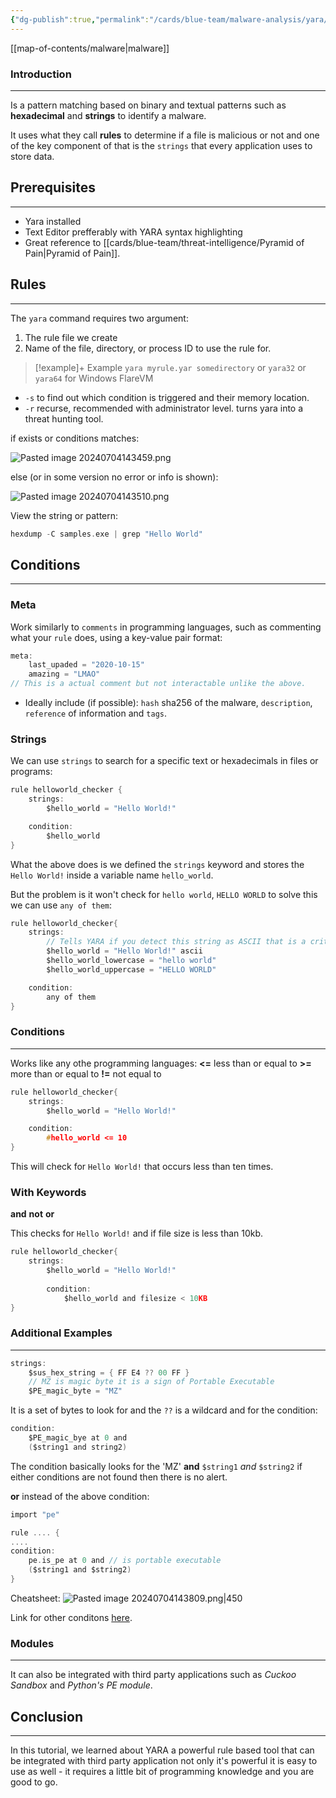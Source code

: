 ```yaml
---
{"dg-publish":true,"permalink":"/cards/blue-team/malware-analysis/yara/","tags":["malware"]}
---
```


[[map-of-contents/malware\|malware]] 
### Introduction 
---
Is a pattern matching based on binary and textual patterns such as **hexadecimal** and **strings** to identify a malware.

It uses what they call **rules** to determine if a file is malicious or not and one of the key component of that is the `strings` that every application uses to store data.
## Prerequisites
---
- Yara installed
- Text Editor prefferably with YARA syntax highlighting
- Great reference to [[cards/blue-team/threat-intelligence/Pyramid of Pain\|Pyramid of Pain]].
## Rules
---
The `yara` command requires two argument:

1. The rule file we create
2. Name of the file, directory, or process ID to use the rule for.

> [!example]+ Example
> `yara myrule.yar somedirectory`
> or
> `yara32`  or `yara64` for Windows FlareVM

- `-s` to find out which condition is triggered and their memory location.
- `-r` recurse, recommended with administrator level. turns yara into a threat hunting tool.

if exists or conditions matches:

![Pasted image 20240704143459.png](/img/user/cards/blue-team/malware-analysis/images/Pasted%20image%2020240704143459.png)

else (or in some version no error or info is shown):

![Pasted image 20240704143510.png](/img/user/cards/blue-team/malware-analysis/images/Pasted%20image%2020240704143510.png)

View the string or pattern:

```C
hexdump -C samples.exe | grep "Hello World"
```

## Conditions
---
### Meta
Work similarly to `comments` in programming languages, such as commenting what your `rule` does, using a key-value pair format:

```C
meta:
	last_upaded = "2020-10-15"
	amazing = "LMAO"
// This is a actual comment but not interactable unlike the above.
```

- Ideally include (if possible): `hash` sha256 of the malware, `description`, `reference` of information and `tags`.

### Strings
We can use `strings` to search for a specific text or hexadecimals in files or programs:

```C
rule helloworld_checker {
	strings:
		$hello_world = "Hello World!"

	condition:
		$hello_world
}
```

What the above does is we defined the `strings` keyword and stores the `Hello World!` inside a variable name `hello_world`.

But the problem is it won't check for `hello world`, `HELLO WORLD` to solve this we can use `any of them`:

```C
rule helloworld_checker{
	strings:
	    // Tells YARA if you detect this string as ASCII that is a criteria
		$hello_world = "Hello World!" ascii
		$hello_world_lowercase = "hello world"
		$hello_world_uppercase = "HELLO WORLD"

	condition:
		any of them
}
```

### Conditions
---
Works like any othe programming languages:
**<=** less than or equal to
**>=** more than or equal to
**!=** not equal to

```C
rule helloworld_checker{
	strings:
		$hello_world = "Hello World!"

	condition:
        #hello_world <= 10
}
```

This will check for `Hello World!` that occurs less than ten times.
### With Keywords
**and**
**not**
**or**

This checks for `Hello World!` and if file size is less than 10kb.

```C
rule helloworld_checker{
	strings:
		$hello_world = "Hello World!" 
        
        condition:
	        $hello_world and filesize < 10KB 
}
```

### Additional Examples
---
```C
strings:
	$sus_hex_string = { FF E4 ?? 00 FF }
	// MZ is magic byte it is a sign of Portable Executable
	$PE_magic_byte = "MZ"
```

It is a set of bytes to look for and the `??` is a wildcard and for the condition:

```C
condition:
	$PE_magic_bye at 0 and
	($string1 and string2)
```

The condition basically looks for the 'MZ' **and** `$string1` _and_ `$string2` if either conditions are not found then there is no alert.

**or**  instead of the above condition:

```C
import "pe"

rule .... {
....
condition:
	pe.is_pe at 0 and // is portable executable
	($string1 and $string2)
}
```

Cheatsheet:
![Pasted image 20240704143809.png|450](/img/user/cards/blue-team/malware-analysis/images/Pasted%20image%2020240704143809.png)

Link for other conditons [here](https://yara.readthedocs.io/en/stable/writingrules.html).
### Modules
---
It can also be integrated with third party applications such as _Cuckoo Sandbox_ and _Python's PE module_.
## Conclusion
---
In this tutorial, we learned about YARA a powerful rule based tool that can be integrated with third party application not only it's powerful it is easy to use as well - it requires a little bit of programming knowledge and you are good to go.
